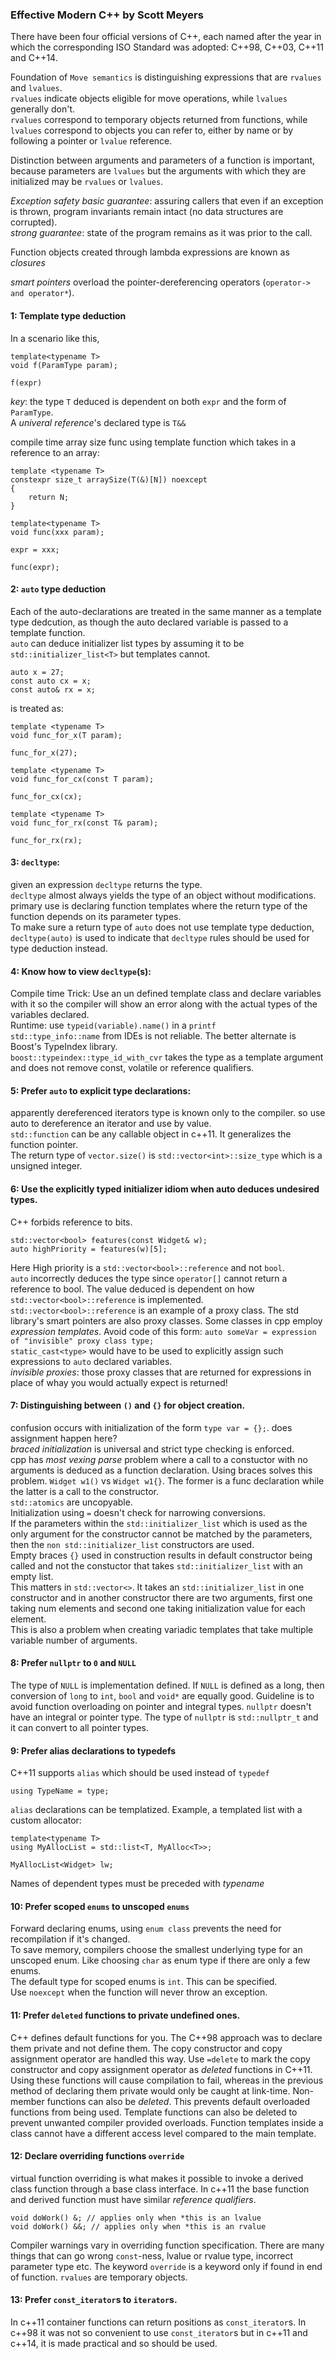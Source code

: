 ### Effective Modern C++ by Scott Meyers

There have been four official versions of C++, each named after the year in which the corresponding ISO Standard was adopted: C++98, C++03, C++11 and C++14.  

Foundation of `Move semantics` is distinguishing expressions that are `rvalues` and `lvalues`.  
`rvalues` indicate objects eligible for move operations, while `lvalues` generally don't.  
`rvalues` correspond to temporary objects returned from functions, while `lvalues` correspond to objects you can refer to, either by name or by following a pointer  or `lvalue` reference.  


Distinction between arguments and parameters of a function is important, because parameters are `lvalues` but the arguments with which they are initialized may be `rvalues` or `lvalues`.  

*Exception safety basic guarantee*: assuring callers that even if an exception is thrown, program invariants remain intact (no data structures are corrupted).  
*strong guarantee*: state of the program remains as it was prior to the call.  

Function objects created through lambda expressions are known as *closures*  

*smart pointers* overload the pointer-dereferencing operators (`operator-> and operator*`).  

#### 1: Template type deduction

In a scenario like this,

````
template<typename T>
void f(ParamType param);

f(expr)
````

_key_: the type `T` deduced is dependent on both `expr` and the form of `ParamType`.  
A *univeral reference*'s declared type is `T&&`  

compile time array size func using template function which takes in a reference to an array:
````
template <typename T>
constexpr size_t arraySize(T(&)[N]) noexcept
{
    return N;
}
````
````
template<typename T>
void func(xxx param);

expr = xxx;

func(expr);

````

#### 2: `auto` type deduction  
Each of the auto-declarations are treated in the same manner as a template type dedcution, as though the auto declared variable is passed to a template function.  
`auto` can deduce initializer list types by assuming it to be `std::initializer_list<T>` but templates cannot.  
````
auto x = 27;
const auto cx = x;
const auto& rx = x;
````
is treated as:  
````
template <typename T>
void func_for_x(T param);

func_for_x(27);

template <typename T>
void func_for_cx(const T param);

func_for_cx(cx);

template <typename T>
void func_for_rx(const T& param);

func_for_rx(rx);
````

#### 3: `decltype`:
given an expression `decltype` returns the type.  
`decltype` almost always yields the type of an object without modifications.  
primary use is declaring function templates where the return type of the function depends on its parameter types.  
To make sure a return type of `auto` does not use template type deduction, `decltype(auto)` is used to indicate that `decltype`  rules should be used for type deduction instead.  

#### 4: Know how to view `decltype`(s):
Compile time Trick: Use an un defined template class and declare variables with it so the compiler will show an error along with the actual types of the variables declared.  
Runtime: use `typeid(variable).name()` in a `printf`  
`std::type_info::name` from IDEs is not reliable. The better alternate is Boost's TypeIndex library.  
`boost::typeindex::type_id_with_cvr` takes the type as a template argument and does not remove const, volatile or reference qualifiers.  

#### 5: Prefer `auto` to explicit type declarations:  
apparently dereferenced iterators type is known only to the compiler. so use auto to dereference an iterator and use by value.  
`std::function` can be any callable object in c++11. It generalizes the function pointer.  
The return type of `vector.size()` is `std::vector<int>::size_type` which is a unsigned integer.  

#### 6: Use the explicitly typed initializer idiom when auto deduces undesired types.  
C++ forbids reference to bits.  
````
std::vector<bool> features(const Widget& w);
auto highPriority = features(w)[5];
````
Here High priority is a `std::vector<bool>::reference` and not `bool`.  
`auto` incorrectly deduces the type since `operator[]` cannot return a reference to bool.
The value deduced is dependent on how `std::vector<bool>::reference` is implemented. `std::vector<bool>::reference` is an example of a proxy class. The std library's smart pointers are also proxy classes. Some classes in cpp employ *expression templates*. Avoid code of this form: `auto someVar = expression of "invisible" proxy class type;`  
`static_cast<type>` would have to be used to explicitly assign such expressions to `auto` declared variables.  
*invisible proxies*: those proxy classes that are returned for expressions in place of whay you would actually expect is returned!  

#### 7: Distinguishing between `()`  and `{}` for object creation.
confusion occurs with initialization of the form `type var = {};`. does assignment happen here?  
*braced initialization* is universal and strict type checking is enforced.  
cpp has *most vexing parse* problem where a call to a constuctor with no arguments is deduced as a function declaration. Using braces solves this problem. `Widget w1()` vs `Widget w1{}`. The former is a func declaration while the latter is a call to the constructor.    
`std::atomics` are uncopyable.  
Initialization using `=` doesn't check for narrowing conversions.  
If the parameters within the `std::initializer_list` which is used as the only argument for the constructor cannot be matched by the parameters, then the `non std::initializer_list` constructors are used.  
Empty braces `{}` used in construction results in default constructor being called and not the constuctor that takes `std::initializer_list` with an empty list.  
  This matters in `std::vector<>`. It takes an `std::initializer_list` in one constructor and in another constructor there are two arguments, first one taking num elements and second one taking initialization value for each element.  
  This is also a problem when creating variadic templates that take multiple variable number of arguments.  

#### 8: Prefer `nullptr` to `0` and `NULL`
The type of `NULL` is implementation defined. If `NULL` is defined as a long, then conversion of `long` to `int`, `bool` and `void*` are equally good. Guideline is to avoid function overloading on pointer and integral types. `nullptr` doesn't have an integral or pointer type. The type of `nullptr` is `std::nullptr_t` and it can convert to all pointer types.

#### 9: Prefer alias declarations to typedefs
C++11 supports `alias` which should be used instead of `typedef`
````
using TypeName = type;
````
`alias` declarations can be templatized. Example, a templated list with a custom allocator:
````
template<typename T>
using MyAllocList = std::list<T, MyAlloc<T>>;

MyAllocList<Widget> lw;
````
Names of dependent types must be preceded with *typename*  

#### 10: Prefer scoped `enums` to unscoped `enums`
Forward declaring enums, using `enum class` prevents the need for recompilation if it's changed.  
To save memory, compilers choose the smallest underlying type for an unscoped enum. Like choosing `char` as enum type if there are only a few enums.  
The default type for scoped enums is `int`. This can be specified.  
Use `noexcept` when the function will never throw an exception.

#### 11: Prefer `deleted` functions to private undefined ones.
C++ defines default functions for you. The C++98 approach was to declare them private and not define them. The copy constructor and copy assignment operator are handled this way. Use `=delete` to mark the copy constructor and copy assignment operator as *deleted* functions in C++11. Using these functions will cause compilation to fail, whereas in the previous method of declaring them private would only be caught at link-time. Non-member functions can also be *deleted*. This prevents default overloaded functions from being used. Template functions can also be deleted to prevent unwanted compiler provided overloads. Function templates inside a class cannot have a different access level compared to the main template.

#### 12: Declare overriding functions `override`
virtual function overriding is what makes it possible to invoke a derived class function through a base class interface. In c++11 the base function and derived function must have similar *reference qualifiers*.
````
void doWork() &; // applies only when *this is an lvalue
void doWork() &&; // applies only when *this is an rvalue
````
Compiler warnings vary in overriding function specification. There are many things that can go wrong `const`-ness, lvalue or rvalue type, incorrect parameter type etc. The keyword `override` is a keyword only if found in end of function.
`rvalues` are temporary objects.

#### 13: Prefer `const_iterator`s to `iterator`s.
In c++11 container functions can return positions as `const_iterator`s. In c++98 it was not so convenient to use `const_iterator`s but  in c++11 and c++14, it is made practical and so should be used. 
